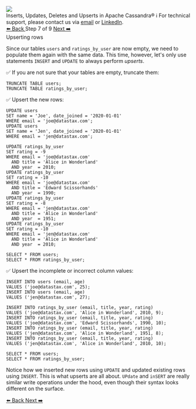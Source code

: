 <!-- TOP -->
<div class="top">
  <img src="https://datastax-academy.github.io/katapod-shared-assets/images/ds-academy-logo.svg" />
  <div class="scenario-title-section">
    <span class="scenario-title">Inserts, Updates, Deletes and Upserts in Apache Cassandra®</span>
    <span class="scenario-subtitle">ℹ️ For technical support, please contact us via <a href="mailto:aleksandr.volochnev@datastax.com">email</a> or <a href="https://dtsx.io/aleks">LinkedIn</a>.</span>
  </div>
</div>

<!-- NAVIGATION -->
<div id="navigation-top" class="navigation-top">
 <a href='command:katapod.loadPage?[{"step":"step6-astra"}]'
   class="btn btn-dark navigation-top-left">⬅️ Back
 </a>
<span class="step-count"> Step 7 of 9</span>
 <a href='command:katapod.loadPage?[{"step":"step8-astra"}]'
    class="btn btn-dark navigation-top-right">Next ➡️
  </a>
</div>

<!-- CONTENT -->

<div class="step-title">Upserting rows</div>

Since our tables `users` and `ratings_by_user` are now empty, we need to populate them again 
with the same data. This time, however, let's only use statements `INSERT` and `UPDATE` to always perform *upserts*.

✅ If you are not sure that your tables are empty, truncate them:
```
TRUNCATE TABLE users;
TRUNCATE TABLE ratings_by_user;
```

✅ Upsert the new rows:
```
UPDATE users 
SET name = 'Joe', date_joined = '2020-01-01'
WHERE email = 'joe@datastax.com';
UPDATE users 
SET name = 'Jen', date_joined = '2020-01-01'
WHERE email = 'jen@datastax.com';

UPDATE ratings_by_user 
SET rating = -9
WHERE email = 'joe@datastax.com'
  AND title = 'Alice in Wonderland'
  AND year  = 2010;
UPDATE ratings_by_user 
SET rating = -10
WHERE email = 'joe@datastax.com'
  AND title = 'Edward Scissorhands'
  AND year  = 1990;
UPDATE ratings_by_user 
SET rating = -8
WHERE email = 'jen@datastax.com'
  AND title = 'Alice in Wonderland'
  AND year  = 1951;
UPDATE ratings_by_user 
SET rating = -10
WHERE email = 'jen@datastax.com'
  AND title = 'Alice in Wonderland'
  AND year  = 2010;
  
SELECT * FROM users;
SELECT * FROM ratings_by_user;  
```

✅ Upsert the incomplete or incorrect column values:
```
INSERT INTO users (email, age) 
VALUES ('joe@datastax.com', 25);
INSERT INTO users (email, age) 
VALUES ('jen@datastax.com', 27);

INSERT INTO ratings_by_user (email, title, year, rating) 
VALUES ('joe@datastax.com', 'Alice in Wonderland', 2010, 9);
INSERT INTO ratings_by_user (email, title, year, rating)  
VALUES ('joe@datastax.com', 'Edward Scissorhands', 1990, 10);
INSERT INTO ratings_by_user (email, title, year, rating)  
VALUES ('jen@datastax.com', 'Alice in Wonderland', 1951, 8);
INSERT INTO ratings_by_user (email, title, year, rating) 
VALUES ('jen@datastax.com', 'Alice in Wonderland', 2010, 10);

SELECT * FROM users;
SELECT * FROM ratings_by_user;
```

Notice how we inserted new rows using `UPDATE` and updated existing rows using `INSERT`. 
This is what upserts are all about. `UPdate` and `inSERT` are really similar write operations 
under the hood, even though their syntax looks different on the surface.

<!-- NAVIGATION -->
<div id="navigation-bottom" class="navigation-bottom">
 <a href='command:katapod.loadPage?[{"step":"step6-astra"}]'
   class="btn btn-dark navigation-bottom-left">⬅️ Back
 </a>
 <a href='command:katapod.loadPage?[{"step":"step8-astra"}]'
    class="btn btn-dark navigation-bottom-right">Next ➡️
  </a>
</div>

